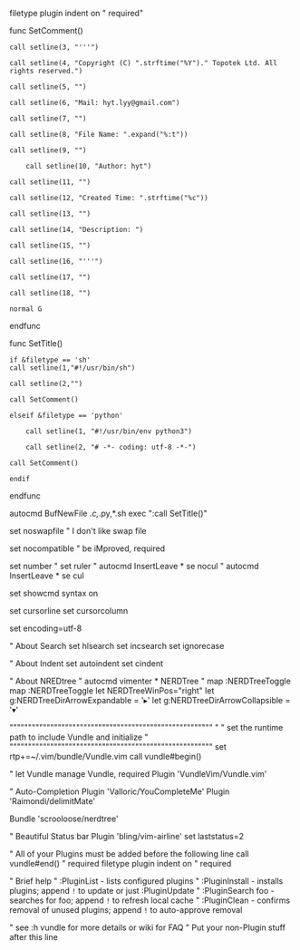filetype plugin indent on    " required"

func SetComment()

	call setline(3, "'''") 

	call setline(4, "Copyright (C) ".strftime("%Y")." Topotek Ltd. All rights reserved.")

	call setline(5, "")

	call setline(6, "Mail: hyt.lyy@gmail.com") 

	call setline(7, "")

	call setline(8, "File Name: ".expand("%:t"))

	call setline(9, "")

        call setline(10, "Author: hyt")

	call setline(11, "")

	call setline(12, "Created Time: ".strftime("%c")) 

	call setline(13, "")

	call setline(14, "Description: ") 

	call setline(15, "")

	call setline(16, "'''")

	call setline(17, "")

	call setline(18, "")

	normal G
	
endfunc

func SetTitle()

    if &filetype == 'sh'
	call setline(1,"#!/usr/bin/sh")

	call setline(2,"")

	call SetComment()

    elseif &filetype == 'python'

        call setline(1, "#!/usr/bin/env python3")

        call setline(2, "# -*- coding: utf-8 -*-")

	call SetComment()

    endif

endfunc  

autocmd BufNewFile *.c,*.py,*.sh exec ":call SetTitle()"  

set noswapfile                " I don't like swap file

set nocompatible              " be iMproved, required

set number
" set ruler
" autocmd InsertLeave * se nocul
" autocmd InsertLeave * se cul

set showcmd
syntax on

set cursorline
set cursorcolumn

set encoding=utf-8

" About Search
set hlsearch
set incsearch
set ignorecase

" About Indent
set autoindent
set cindent

" About NREDtree
" autocmd vimenter * NERDTree
" map <C-n> :NERDTreeToggle<CR>
map <F2> :NERDTreeToggle<CR>
let NERDTreeWinPos="right"
let g:NERDTreeDirArrowExpandable = '▸'
let g:NERDTreeDirArrowCollapsible = '▾'

"""""""""""""""""""""""""""""""""""""""""""""""""""""""
"
" set the runtime path to include Vundle and initialize
"
"""""""""""""""""""""""""""""""""""""""""""""""""""""""
set rtp+=~/.vim/bundle/Vundle.vim
call vundle#begin()

" let Vundle manage Vundle, required
Plugin 'VundleVim/Vundle.vim'

" Auto-Completion
Plugin 'Valloric/YouCompleteMe'
Plugin 'Raimondi/delimitMate'

Bundle 'scrooloose/nerdtree'

" Beautiful Status bar
Plugin 'bling/vim-airline'
set laststatus=2

" All of your Plugins must be added before the following line
call vundle#end()            " required
filetype plugin indent on    " required

" Brief help
" :PluginList       - lists configured plugins
" :PluginInstall    - installs plugins; append `!` to update or just :PluginUpdate
" :PluginSearch foo - searches for foo; append `!` to refresh local cache
" :PluginClean      - confirms removal of unused plugins; append `!` to auto-approve removal

" see :h vundle for more details or wiki for FAQ
" Put your non-Plugin stuff after this line

